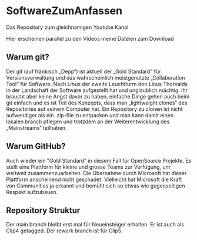 # SoftwareZumAnfassen
Das Repository zum gleichnamigen Youtube Kanal

Hier erscheinen parallel zu den Videos meine Dateien zum Download

## Warum git?
Der git (auf fränkisch „Depp“) ist aktuell der „Gold Standard“ für Versionsverwaltung und das wahrscheinlich meistgenutzte „Collaboration Tool“ für Software. Nach Linux der zweite Leuchtturm den Linus Thorvalds in der Landschaft der Software aufgestellt hat und unglaublich mächtig. 
Ihr braucht aber keine Angst davor zu haben, einfache Dinge gehen auch beim git einfach und es ist Teil des Konzepts, dass man „lightweight clones“ des Repositories auf seinem Computer hat. Ein Repository zu clonen ist nicht aufwendiger als ein .zip-file zu entpacken und man kann damit einen lokalen branch pflegen und trotzdem an der Weiterentwicklung des „Mainstreams“ teilhaben.

## Warum GitHub?
Auch wieder ein "Gold Standard" in diesem Fall für OpenSource Projekte. Es stellt eine Plattform für kleine und grosse Teams zur Verfügung, um weltweit zusammenzuarbeiten. Die Übernahme durch Microsoft hat dieser Plattform anscheinend nicht geschadet.
Vielleicht hat Microsoft die Kraft von Communities ja erkannt und bemüht sich so etwas wie gegenseitigen Respekt aufzubauen.

## Repository Struktur
Der main branch bleibt erst mal für Neueinsteiger erhalten. Er ist auch als Clip4 getagged. Der rework branch ist für Clip5.